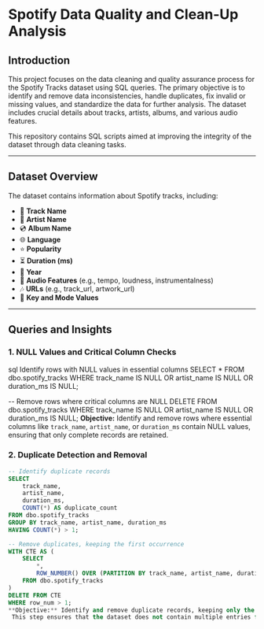 # **Spotify Data Quality and Clean-Up Analysis**

## **Introduction**
This project focuses on the data cleaning and quality assurance process for the Spotify Tracks dataset using SQL queries. The primary objective is to identify and remove data inconsistencies, handle duplicates, fix invalid or missing values, and standardize the data for further analysis. The dataset includes crucial details about tracks, artists, albums, and various audio features.

This repository contains SQL scripts aimed at improving the integrity of the dataset through data cleaning tasks.

---

## **Dataset Overview**
The dataset contains information about Spotify tracks, including:
- 🎵 **Track Name**
- 🎤 **Artist Name**
- 💿 **Album Name**
- 🌐 **Language**
- ⭐ **Popularity**
- ⏳ **Duration (ms)**
- 📅 **Year**
- 🎼 **Audio Features** (e.g., tempo, loudness, instrumentalness)
- 🎶 **URLs** (e.g., track_url, artwork_url)
- 🔑 **Key and Mode Values**

---

## **Queries and Insights**

### **1. NULL Values and Critical Column Checks**
sql
Identify rows with NULL values in essential columns
SELECT *
FROM dbo.spotify_tracks
WHERE track_name IS NULL OR artist_name IS NULL OR duration_ms IS NULL;

-- Remove rows where critical columns are NULL
DELETE FROM dbo.spotify_tracks
WHERE track_name IS NULL OR artist_name IS NULL OR duration_ms IS NULL;
**Objective:** Identify and remove rows where essential columns like `track_name`, `artist_name`, or `duration_ms` contain NULL values, ensuring that only complete records are retained.
### 2. Duplicate Detection and Removal

```sql
-- Identify duplicate records
SELECT 
    track_name, 
    artist_name, 
    duration_ms, 
    COUNT(*) AS duplicate_count
FROM dbo.spotify_tracks
GROUP BY track_name, artist_name, duration_ms
HAVING COUNT(*) > 1;

-- Remove duplicates, keeping the first occurrence
WITH CTE AS (
    SELECT 
        *, 
        ROW_NUMBER() OVER (PARTITION BY track_name, artist_name, duration_ms ORDER BY track_id) AS row_num
    FROM dbo.spotify_tracks
)
DELETE FROM CTE
WHERE row_num > 1;
**Objective:** Identify and remove duplicate records, keeping only the first occurrence of each duplicate track.
 This step ensures that the dataset does not contain multiple entries for the same song.

